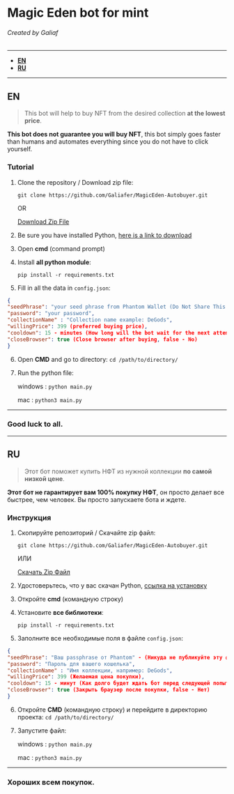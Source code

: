 # Magic Eden bot for mint
###### Created by Galiaf

------------
- **[EN](https://github.com/Galiafer/MagicEden-Autobuyer#en)**
- **[RU](https://github.com/Galiafer/MagicEden-Autobuyer#ru)**

------------

## EN
> This bot will help to buy NFT from the desired collection **at the lowest price**.

**This bot does not guarantee you will buy NFT**, this bot simply goes faster than humans and automates everything since you do not have to click yourself.

### Tutorial
1. Clone the repository / Download zip file:

	`git clone https://github.com/Galiafer/MagicEden-Autobuyer.git`

	OR

	[Download Zip File](https://github.com/Galiafer/MagicEden-Autobuyer/archive/refs/heads/main.zip)

2. Be sure you have installed Python, [here is a link to download](https://www.python.org/downloads/)
3. Open **cmd** (command prompt)
4. Install **all python module**:

   `pip install -r requirements.txt`
5. Fill in all the data in `config.json`:
```json
{
"seedPhrase": "your seed phrase from Phantom Wallet (Do Not Share This KEY)",
"password": "your password",
"collectionName" : "Collection name example: DeGods",
"willingPrice": 399 (preferred buying price),
"cooldown": 15 - minutes (How long will the bot wait for the next attempt),
"closeBrowser": true (Close browser after buying, false - No)
}
```

6. Open **CMD** and go to directory:
 `cd /path/to/directory/`

7. Run the python file:

	windows : `python main.py`

	mac : `python3 main.py`

------------
### Good luck to all.
------------

## RU
> Этот бот поможет купить НФТ из нужной коллекции **по самой низкой цене**.

**Этот бот не гарантирует вам 100% покупку НФТ**, он просто делает все быстрее, чем человек. Вы просто запускаете бота и ждете.

### Инструкция
1. Скопируйте репозиторий / Скачайте zip файл:

	`git clone https://github.com/Galiafer/MagicEden-Autobuyer.git`

	ИЛИ

	[Скачать Zip Файл](https://github.com/Galiafer/MagicEden-Autobuyer/archive/refs/heads/main.zip)

2. Удостоверьтесь, что у вас скачан Python, [ссылка на установку](https://www.python.org/downloads/)
3. Откройте **cmd** (командную строку)
4. Установите **все библиотеки**:

   `pip install -r requirements.txt`
5. Заполните все необходимые поля в файле `config.json`:
```json
{
"seedPhrase": "Ваш passphrase от Phantom" - (Никуда не публикуйте эту фразу),
"password": "Пароль для вашего кошелька",
"collectionName" : "Имя коллекции, например: DeGods",
"willingPrice": 399 (Желаемая цена покупки),
"cooldown": 15 - минут (Как долго будет ждать бот перед следующей попыткой),
"closeBrowser": true (Закрыть браузер после покупки, false - Нет)
}
```

6. Откройте **CMD** (командную строку) и перейдите в директорию проекта:
 `cd /path/to/directory/`

7. Запустите файл:

	windows : `python main.py`

	mac : `python3 main.py`

------------
### Хороших всем покупок.
